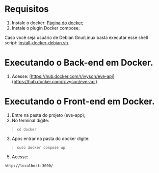 # Requisitos
1. Instale o docker: [Página do docker](https://www.docker.com/products/docker-desktop/);
2. Instale o plugin Docker compose;

Caso você seja usuário de Debian Gnu/Linux basta executar esse shell script: [install-docker-debian.sh](https://github.com/ArthurViniciusL/EVE/blob/main/eve-app/linux/install-docker-debian.sh).

# Executando o Back-end em Docker.
1. Acesse: [https://hub.docker.com/r/ivyson/eve-api](https://hub.docker.com/r/ivyson/eve-api).

# Executando o Front-end em Docker.
1. Entre na pasta do projeto (eve-app);
2. No terminal digite:
 > ```cd docker ```
3. Após entrar na pasta do docker digite:
> ```sudo docker compose up```
5. Acesse:
```
http://localhost:3000/
```
